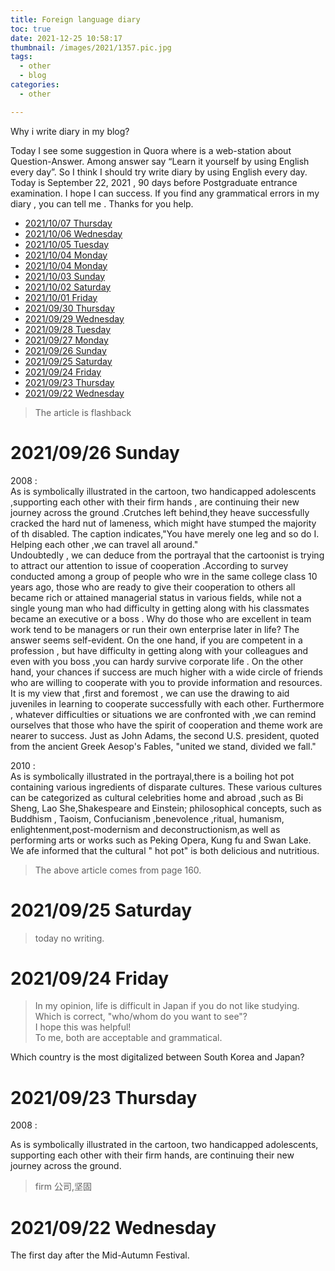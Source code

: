 ```yaml
---
title: Foreign language diary
toc: true
date: 2021-12-25 10:58:17
thumbnail: /images/2021/1357.pic.jpg
tags:
  - other
  - blog
categories:
  - other

---
```


Why i write diary in my blog?  
  
Today I see some suggestion in Quora where is a web-station about Question-Answer. Among answer say “Learn it yourself by using English every day”. So I think I should try write diary by using English every day. Today is September 22, 2021 , 90 days before Postgraduate entrance examination. I hope I can success. If you find any grammatical errors in my diary , you can tell me . Thanks for you help.  

- [2021/10/07 Thursday](#20211007-thursday)
- [2021/10/06 Wednesday](#20211006-wednesday)
- [2021/10/05 Tuesday](#20211005-tuesday)
- [2021/10/04 Monday](#20211004-monday)
- [2021/10/04 Monday](#20211004-monday-1)
- [2021/10/03 Sunday](#20211003-sunday)
- [2021/10/02 Saturday](#20211002-saturday)
- [2021/10/01 Friday](#20211001-friday)
- [2021/09/30 Thursday](#20210930-thursday)
- [2021/09/29 Wednesday](#20210929-wednesday)
- [2021/09/28 Tuesday](#20210928-tuesday)
- [2021/09/27 Monday](#20210927-monday)
- [2021/09/26 Sunday](#20210926-sunday)
- [2021/09/25 Saturday](#20210925-saturday)
- [2021/09/24 Friday](#20210924-friday)
- [2021/09/23 Thursday](#20210923-thursday)
- [2021/09/22 Wednesday](#20210922-wednesday)

<!--more-->

> The article is flashback


#  2021/09/26 Sunday

2008 :  
As is symbolically illustrated in the cartoon, two handicapped adolescents ,supporting each other with their firm hands , are continuing their new journey across the ground .Crutches left behind,they heave successfully cracked the hard nut of lameness, which might have stumped the majority of th disabled. The caption indicates,"You have merely one leg and so do I. Helping each other ,we can travel all around."  
Undoubtedly , we can deduce from the portrayal that the cartoonist is trying to attract our attention to issue of cooperation .According to survey conducted among a group of people who wre in the same college class 10 years ago, those who are ready to give their cooperation to others all became rich or attained managerial status in various fields, while not a single young man who had difficulty in getting along with his classmates became an executive or a boss . Why do those who are excellent in team work tend to be managers or run their own enterprise later in life? The answer seems self-evident. On the one hand, if you are competent in a profession , but have difficulty in getting along with your colleagues and even with you boss ,you can hardy survive corporate life . On the other hand, your chances if success are much higher with a wide circle of friends who are willing to cooperate with you to provide information and resources.  
It is my view that ,first and foremost , we can use the drawing to aid juveniles in learning to cooperate successfully with each other. Furthermore , whatever difficulties or situations we are confronted with ,we can remind ourselves that those who have the spirit of cooperation and theme work are nearer to success. Just as John Adams, the second U.S. president, quoted from the ancient Greek Aesop's Fables, "united we stand, divided we fall."   

2010 :  
As is symbolically illustrated in the portrayal,there is a boiling hot pot containing various ingredients of disparate cultures. These various cultures can be categorized as cultural celebrities home and abroad ,such as Bi Sheng, Lao She,Shakespeare and Einstein; philosophical concepts, such as Buddhism , Taoism, Confucianism ,benevolence ,ritual, humanism, enlightenment,post-modernism and deconstructionism,as well as performing arts or works such as Peking Opera, Kung fu and Swan Lake. We afe informed that the cultural " hot pot" is both delicious and nutritious.  

> The above article comes from page 160.

#  2021/09/25 Saturday

> today no writing.

#  2021/09/24 Friday

> In my opinion, life is difficult in Japan if you do not like studying.  
> Which is correct, "who/whom do you want to see"?  
> I hope this was helpful!  
> To me, both are acceptable and grammatical.  

Which country is the most digitalized between South Korea and Japan?




#  2021/09/23 Thursday

2008 : 

As is symbolically illustrated in the cartoon, two handicapped adolescents, supporting each other with their firm hands, are continuing their new journey across the ground.

> firm 公司,坚固


#  2021/09/22 Wednesday

The first day after the Mid-Autumn Festival.




